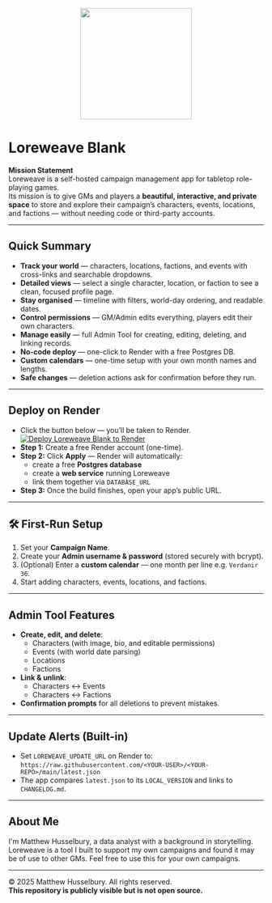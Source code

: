 <p align="center">
  <img src="https://i.imgur.com/WEGvkz8.png" width="220" />
</p>

# Loreweave Blank

**Mission Statement**  
Loreweave is a self-hosted campaign management app for tabletop role-playing games.  
Its mission is to give GMs and players a **beautiful, interactive, and private space** to store and explore their campaign’s characters, events, locations, and factions — without needing code or third-party accounts.

---

## Quick Summary
- **Track your world** — characters, locations, factions, and events with cross-links and searchable dropdowns.
- **Detailed views** — select a single character, location, or faction to see a clean, focused profile page.
- **Stay organised** — timeline with filters, world-day ordering, and readable dates.
- **Control permissions** — GM/Admin edits everything, players edit their own characters.
- **Manage easily** — full Admin Tool for creating, editing, deleting, and linking records.
- **No-code deploy** — one-click to Render with a free Postgres DB.
- **Custom calendars** — one-time setup with your own month names and lengths.
- **Safe changes** — deletion actions ask for confirmation before they run.

---

## Deploy on Render
- Click the button below — you’ll be taken to Render.  
[![Deploy Loreweave Blank to Render](https://render.com/images/deploy-to-render-button.svg)](https://render.com/deploy?repo=https://github.com/MattHuss91/Loreweave)
- **Step 1:** Create a free Render account (one-time).
- **Step 2:** Click **Apply** — Render will automatically:
  - create a free **Postgres database**
  - create a **web service** running Loreweave
  - link them together via `DATABASE_URL`
- **Step 3:** Once the build finishes, open your app’s public URL.

---

## 🛠 First-Run Setup
1. Set your **Campaign Name**.
2. Create your **Admin username & password** (stored securely with bcrypt).
3. (Optional) Enter a **custom calendar** — one month per line e.g. `Verdanir 36`.
4. Start adding characters, events, locations, and factions.

---

## Admin Tool Features
- **Create, edit, and delete**:
  - Characters (with image, bio, and editable permissions)
  - Events (with world date parsing)
  - Locations
  - Factions
- **Link & unlink**:
  - Characters ↔ Events  
  - Characters ↔ Factions
- **Confirmation prompts** for all deletions to prevent mistakes.

---

## Update Alerts (Built-in)
- Set `LOREWEAVE_UPDATE_URL` on Render to:  
  `https://raw.githubusercontent.com/<YOUR-USER>/<YOUR-REPO>/main/latest.json`
- The app compares `latest.json` to its `LOCAL_VERSION` and links to `CHANGELOG.md`.

---

## About Me

I'm Matthew Husselbury, a data analyst with a background in storytelling. Loreweave is a tool I built to support my own campaigns and found it may be of use to other GMs. Feel free to use this for your own campaigns.

---

© 2025 Matthew Husselbury. All rights reserved.  
**This repository is publicly visible but is not open source.**
